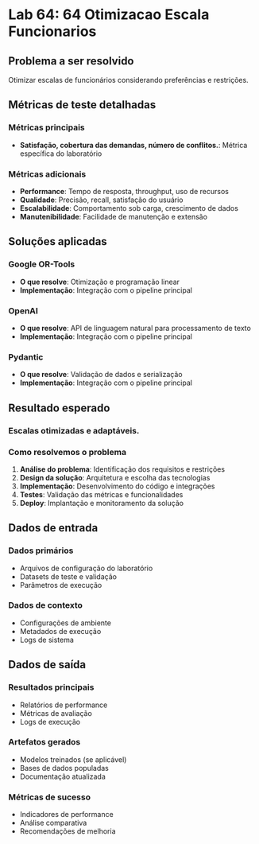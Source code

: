 # Lab 64: 64 Otimizacao Escala Funcionarios

## Problema a ser resolvido

Otimizar escalas de funcionários considerando preferências e restrições.

## Métricas de teste detalhadas

### Métricas principais
- **Satisfação, cobertura das demandas, número de conflitos.**: Métrica específica do laboratório

### Métricas adicionais
- **Performance**: Tempo de resposta, throughput, uso de recursos
- **Qualidade**: Precisão, recall, satisfação do usuário
- **Escalabilidade**: Comportamento sob carga, crescimento de dados
- **Manutenibilidade**: Facilidade de manutenção e extensão

## Soluções aplicadas

### Google OR-Tools
- **O que resolve**: Otimização e programação linear
- **Implementação**: Integração com o pipeline principal

### OpenAI
- **O que resolve**: API de linguagem natural para processamento de texto
- **Implementação**: Integração com o pipeline principal

### Pydantic
- **O que resolve**: Validação de dados e serialização
- **Implementação**: Integração com o pipeline principal

## Resultado esperado

### Escalas otimizadas e adaptáveis.

### Como resolvemos o problema
1. **Análise do problema**: Identificação dos requisitos e restrições
2. **Design da solução**: Arquitetura e escolha das tecnologias
3. **Implementação**: Desenvolvimento do código e integrações
4. **Testes**: Validação das métricas e funcionalidades
5. **Deploy**: Implantação e monitoramento da solução

## Dados de entrada

### Dados primários
- Arquivos de configuração do laboratório
- Datasets de teste e validação
- Parâmetros de execução

### Dados de contexto
- Configurações de ambiente
- Metadados de execução
- Logs de sistema

## Dados de saída

### Resultados principais
- Relatórios de performance
- Métricas de avaliação
- Logs de execução

### Artefatos gerados
- Modelos treinados (se aplicável)
- Bases de dados populadas
- Documentação atualizada

### Métricas de sucesso
- Indicadores de performance
- Análise comparativa
- Recomendações de melhoria
